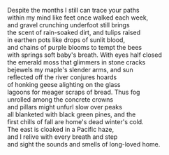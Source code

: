 <!--
.. title: superposition
.. slug: superposition
.. date: 2024-11-11 20:13:28 UTC-05:00
.. tags: home, remembering, topographical poetry, poetry, blank verse
.. category: poetry
.. link: 
.. description: 
.. type: text
-->

Despite the months I still can trace your paths   
within my mind like feet once walked each week,   
and gravel crunching underfoot still brings   
the scent of rain-soaked dirt, and tulips raised   
in earthen pots like drops of sunlit blood,   
and chains of purple blooms to tempt the bees   
with springs soft baby's breath. With eyes half closed   
the emerald moss that glimmers in stone cracks   
bejewels my maple's slender arms, and sun   
reflected off the river conjures hoards   
of honking geese alighting on the glass   
lagoons for meager scraps of bread. Thus fog   
unrolled among the concrete crowns   
and pillars might unfurl slow over peaks   
all blanketed with black green pines, and the   
first chills of fall are home's dead winter's cold.   
The east is cloaked in a Pacific haze,   
and I relive with every breath and step    
and sight the sounds and smells of long-loved home.   
